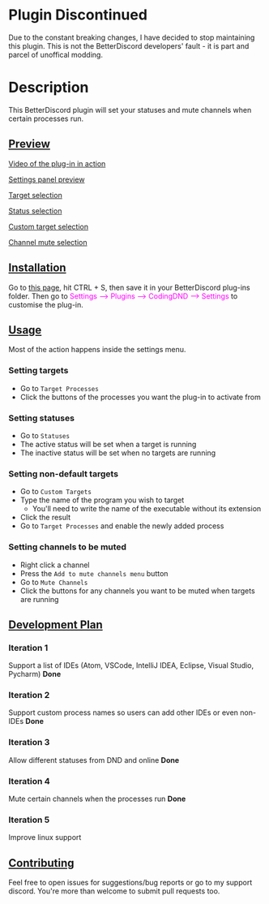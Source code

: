 # Plugin Discontinued
Due to the constant breaking changes, I have decided to stop maintaining this plugin. This is not the BetterDiscord developers' fault - it is part and parcel of unoffical modding.

# Description
This BetterDiscord plugin will set your statuses and mute channels when certain processes run.

## <u>Preview</u>

<a href = "https://youtu.be/NqZqJjjnrvQ">Video of the plug-in in action</a>

<u>Settings panel preview</u>

<a href="https://cdn.discordapp.com/attachments/660950914202599427/801773041511956521/targets.PNG">Target selection</a>

<a href="https://cdn.discordapp.com/attachments/660950914202599427/801773038794047508/statuses.PNG">Status selection</a>

<a href="https://cdn.discordapp.com/attachments/660950914202599427/801773036167888896/custom.png">Custom target selection</a>

<a href="https://cdn.discordapp.com/attachments/660950914202599427/801773033928261693/mute.PNG">Channel mute selection</a>

## <u>Installation</u>

Go to <a href = "https://raw.githubusercontent.com/SMC242/CodingDND/stable/CodingDND.plugin.js">this page</a>, hit CTRL + S, then save it in your BetterDiscord plug-ins folder. Then go to <span style = "color: #FF00FF;">Settings --> Plugins --> CodingDND --> Settings</span> to customise the plug-in.

## <u>Usage</u>

Most of the action happens inside the settings menu.

### Setting targets

- Go to `Target Processes`
- Click the buttons of the processes you want the plug-in to activate from

### Setting statuses

- Go to `Statuses`
- The active status will be set when a target is running
- The inactive status will be set when no targets are running

### Setting non-default targets

- Go to `Custom Targets`
- Type the name of the program you wish to target
  - You'll need to write the name of the executable without its extension
- Click the result
- Go to `Target Processes` and enable the newly added process

### Setting channels to be muted

- Right click a channel
- Press the `Add to mute channels menu` button
- Go to `Mute Channels`
- Click the buttons for any channels you want to be muted when targets are running

## <u>Development Plan</u>

### Iteration 1

Support a list of IDEs (Atom, VSCode, IntelliJ IDEA, Eclipse, Visual Studio, Pycharm)
<b>Done</b>

### Iteration 2

Support custom process names so users can add other IDEs or even non-IDEs
<b>Done</b>

### Iteration 3

Allow different statuses from DND and online
<b>Done</b>

### Iteration 4

Mute certain channels when the processes run
<b>Done</b>

### Iteration 5

Improve linux support

## <u>Contributing</u>

Feel free to open issues for suggestions/bug reports or go to my support discord. You're more than welcome to submit pull requests too.
